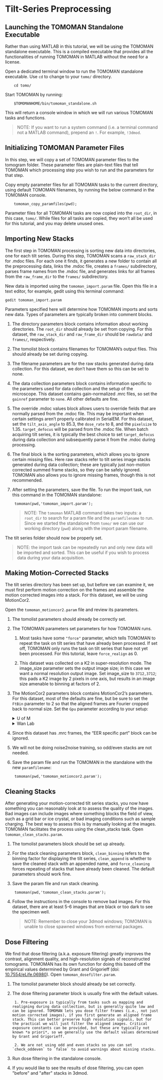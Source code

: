 # Tilt-Series Preprocessing

## Launching the TOMOMAN Standalone Executable

Rather than using MATLAB in this tutorial, we will be using the TOMOMAN standalone executable. This is a compiled executable that provides all the functionalities of running TOMOMAN in MATLAB without the need for a license.

Open a dedicated terminal window to run the TOMOMAN standalone executable. Use `cd` to change to your `tomo/` directory.

        cd tomo/

Start TOMOMAN by running:

        $TOMOMANHOME/bin/tomoman_standalone.sh

This will return a console window in which we will run various TOMOMAN tasks and functions.

> NOTE: If you want to run a system command (i.e. a terminal command not a MATLAB command), prepend an `!`. For example, `!3dmod`.

## Initializing TOMOMAN Parameter Files

In this step, we will copy a set of TOMOMAN parameter files to the tomogram folder. These parameter files are plain-text files that tell TOMOMAN which processing step you wish to run and the parameters for that step.

Copy empty parameter files for all TOMOMAN tasks to the current directory, using default TOMOMAN filenames, by running the below command in the TOMOMAN console.

        tomoman_copy_paramfiles(pwd);

Parameter files for all TOMOMAN tasks are now copied into the `root_dir`, in this case, `tomo/`. While files for all tasks are copied, they won’t all be used for this tutorial, and you may delete unused ones.

## Importing New Stacks

The first step in TOMOMAN processing is sorting new data into directories, one for each tilt series. During this step, TOMOMAN scans a `raw_stack_dir` for .mdoc files. For each one it finds, it generates a new folder to contain all the preprocessing data, links the .mdoc file, creates a `frames/` subdirectory, parses frame names from the .mdoc file, and generates links for all frames from the `raw_frame_dir` to the `frames/` subdirectory.

New data is imported using the `tomoman_import.param` file. Open this file in a text editor, for example, gedit using this terminal command:

    gedit tomoman_import.param

Parameters specified here will determine how TOMOMAN imports and sorts new data. Types of parameters are typically broken into comment blocks.

1. The directory parameters block contains information about working directories. The `root_dir` should already be set from copying. For this dataset, the `raw_stack_dir` and `raw_frame_dir` should be `rawdata/` and `frames/`, respectively.

2. The tomolist block contains filenames for TOMOMAN’s output files. This should already be set during copying.

3. The filename parameters are for the raw stacks generated during data collection. For this dataset, we don’t have them so this can be set to none.

4. The data collection parameters block contains information specific to the parameters used for data collection and the setup of the microscope. This dataset contains gain-normalized .mrc files, so set the `gainref` parameter to `none`. All other defaults are fine.  

5. The override .mdoc values block allows users to override fields that are normally parsed from the .mdoc file. This may be important when certain settings aren’t properly calibrated in SerialEM. For this dataset, set the `tilt_axis_angle` to 85.3, the `dose_rate` to 8, and the `pixelsize` to 1.35. `target_defocus` will be parsed from the .mdoc file. When batch acquiring tilt series, it is typically the best choice to set `target_defocus` during data collection and subsequently parse it from the .mdoc during processing.

6. The final block is the sorting parameters, which allows you to ignore certain missing files. Here raw stacks refer to tilt series image stacks generated during data collection; these are typically just non-motion corrected summed frame stacks, so they can be safely ignored. TOMOMAN also allows you to ignore missing frames, though this is not recommended.

7. After setting the parameters, save the file. To run the import task, run this command in the TOMOMAN standalone:

        tomoman(pwd,'tomoman_import.param');

    >NOTE: The `tomoman` MATLAB command takes two inputs: a `root_dir` to search for a param file and the `paramfilename` to run. Since we started the standalone from `tomo/` we can use our working directory (`pwd`) along with the import param filename.

The tilt series folder should now be properly set.

>NOTE: the import task can be repeatedly run and only new data will be imported and sorted. This can be useful if you wish to process data during your data acquisition.

## Making Motion-Corrected Stacks

The tilt series directory has been set up, but before we can examine it, we must first perform motion correction on the frames and assemble the motion corrected images into a stack. For this dataset, we will be using MotionCor2.

Open the `tomoman_motioncor2.param` file and review its parameters.

1. The tomolist parameters should already be correctly set.  

2. The TOMOMAN parameters set parameters for how TOMOMAN runs.

    1. Most tasks have some `"force"` parameter, which tells TOMOMAN to repeat the task on tilt series that have already been processed. If set off, TOMOMAN only runs the task on tilt series that have not yet been processed. For this tutorial, leave `force_realign` as 0.

    2. This dataset was collected on a K2 in super-resolution mode. The image_size parameter sets the output image size; in this case we want a normal resolution output image. Set image_size to `3712,3712`; this pads a K2 image by 2 pixels in one axis, but results in an image size amenable to binning at factors of 2.

3. The MotionCor2 parameters block contains MotionCor2’s parameters. For this dataset, most of the defaults are fine, but be sure to set the `FtBin` parameter to 2 so that the aligned frames are Fourier cropped back to normal size. Set the `Gpu` parameter according to your setup:

    <details><summary>U of M</summary>Set `Gpu = 0`. GPUs indicies are zero-indexed here and your instance only has one.</details>
    <details><summary>Wan Lab</summary>Set `Gpu = 1`. Becauses GPU indicies are zero-indexed, this uses the second GPU on Franklin. You should never use the first GPU (`Gpu = 0`) because it produces the DCV GUIs.</summary>

4. Since this dataset has .mrc frames, the “EER specific part” block can be ignored.

5. We will not be doing noise2noise training, so odd/even stacks are not needed.

6. Save the param file and run the TOMOMAN in the standalone with the new `paramfilename`:

        tomoman(pwd,'tomoman_motioncor2.param');

## Cleaning Stacks

After generating your motion-corrected tilt series stacks, you now have something you can reasonably look at to assess the quality of the images. Bad images can include images where something blocks the field of view, such as a grid bar or ice crystal, or bad imaging conditions such as sample charging. The best way to assess this is by manually looking at the images. TOMOMAN facilitates the process using the clean_stacks task. Open `tomoman_clean_stacks.param`.

1. The tomolist parameters block should be set up already.

2. For the stack cleaning parameters block, `clean_binning` refers to the binning factor for displaying the tilt series, `clean_append` is whether to save the cleaned stack with an appended name, and `force_cleaning` forces repeating of stacks that have already been cleaned. The default parameters should work fine.

3. Save the param file and run stack cleaning.

        tomoman(pwd,'tomoman_clean_stacks.param');

4. Follow the instructions in the console to remove bad images. For this dataset, there are at least 5-6 images that are black or too dark to see the specimen well.

    >NOTE: Remember to close your 3dmod windows; TOMOMAN is unable to close spawned windows from external packages.

## Dose Filtering

We find that dose filtering (a.k.a. exposure filtering) greatly improves the contrast, alignment quality, and high-resolution signals of reconstructed tomograms. TOMOMAN has its own function for doing this based off the empirical values determined by Grant and Grigorieff (doi: [10.7554/eLife.06980](https://doi.org/10.7554/eLife.06980)). Open `tomoman_dosefilter.param`.

1. The tomolist parameter block should already be set correctly.

2. The dose filtering parameter block is usually fine with the default values.

        1. Pre-exposure is typically from tasks such as mapping and realigning during data collection, but is generally quite low and can be ignored. TOMOMAN lets you dose filter frames (i.e., not just motion corrected images), if you first generate an aligned frame stack. This can better preserve high resolution signals, but for the practical we will just filter the aligned images. Critical exposure constants can be provided, but these are typically not known *a priori*, so we generally use the default values determined by Grant and Grigorieff.

        2. We are not using odd and even stacks so you can set `check_oddeven` to `false` to avoid warnings about missing stacks.

3. Run dose filtering in the standalone console.

4. If you would like to see the results of dose filtering, you can open "before" and "after" stacks in 3dmod.
